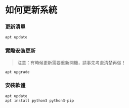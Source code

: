# 如何更新系統

### 更新清單
```sh
apt update
```

### 實際安裝更新
> 注意：有時候更新需要重新開機，請事先考慮清楚再做！
```sh
apt upgrade
```

### 安裝軟體
```sh
apt update
apt install python3 python3-pip
```
